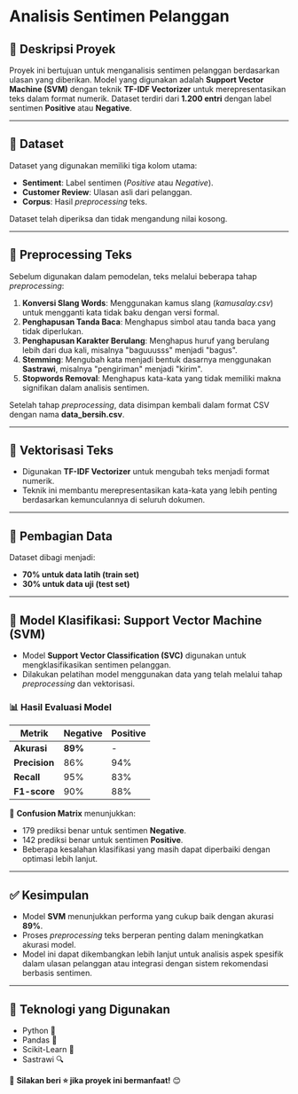 # Analisis Sentimen Pelanggan

## 📌 Deskripsi Proyek
Proyek ini bertujuan untuk menganalisis sentimen pelanggan berdasarkan ulasan yang diberikan. Model yang digunakan adalah **Support Vector Machine (SVM)** dengan teknik **TF-IDF Vectorizer** untuk merepresentasikan teks dalam format numerik. Dataset terdiri dari **1.200 entri** dengan label sentimen **Positive** atau **Negative**.

---

## 📂 Dataset
Dataset yang digunakan memiliki tiga kolom utama:
- **Sentiment**: Label sentimen (*Positive* atau *Negative*).
- **Customer Review**: Ulasan asli dari pelanggan.
- **Corpus**: Hasil *preprocessing* teks.

Dataset telah diperiksa dan tidak mengandung nilai kosong.

---

## 🔄 Preprocessing Teks
Sebelum digunakan dalam pemodelan, teks melalui beberapa tahap *preprocessing*:
1. **Konversi Slang Words**: Menggunakan kamus slang (*kamusalay.csv*) untuk mengganti kata tidak baku dengan versi formal.
2. **Penghapusan Tanda Baca**: Menghapus simbol atau tanda baca yang tidak diperlukan.
3. **Penghapusan Karakter Berulang**: Menghapus huruf yang berulang lebih dari dua kali, misalnya "baguuusss" menjadi "bagus".
4. **Stemming**: Mengubah kata menjadi bentuk dasarnya menggunakan **Sastrawi**, misalnya "pengiriman" menjadi "kirim".
5. **Stopwords Removal**: Menghapus kata-kata yang tidak memiliki makna signifikan dalam analisis sentimen.

Setelah tahap *preprocessing*, data disimpan kembali dalam format CSV dengan nama **data_bersih.csv**.

---

## 🔢 Vektorisasi Teks
- Digunakan **TF-IDF Vectorizer** untuk mengubah teks menjadi format numerik.
- Teknik ini membantu merepresentasikan kata-kata yang lebih penting berdasarkan kemunculannya di seluruh dokumen.

---

## 🔀 Pembagian Data
Dataset dibagi menjadi:
- **70% untuk data latih (train set)**
- **30% untuk data uji (test set)**

---

## 🧠 Model Klasifikasi: Support Vector Machine (SVM)
- Model **Support Vector Classification (SVC)** digunakan untuk mengklasifikasikan sentimen pelanggan.
- Dilakukan pelatihan model menggunakan data yang telah melalui tahap *preprocessing* dan vektorisasi.

### 📊 Hasil Evaluasi Model
| Metrik  | Negative | Positive |
|---------|---------|---------|
| **Akurasi** | **89%** | - |
| **Precision** | 86% | 94% |
| **Recall** | 95% | 83% |
| **F1-score** | 90% | 88% |

📌 **Confusion Matrix** menunjukkan:
- 179 prediksi benar untuk sentimen **Negative**.
- 142 prediksi benar untuk sentimen **Positive**.
- Beberapa kesalahan klasifikasi yang masih dapat diperbaiki dengan optimasi lebih lanjut.

---

## ✅ Kesimpulan
- Model **SVM** menunjukkan performa yang cukup baik dengan akurasi **89%**.
- Proses *preprocessing* teks berperan penting dalam meningkatkan akurasi model.
- Model ini dapat dikembangkan lebih lanjut untuk analisis aspek spesifik dalam ulasan pelanggan atau integrasi dengan sistem rekomendasi berbasis sentimen.



---

## 📌 Teknologi yang Digunakan
- Python 🐍
- Pandas 📝
- Scikit-Learn 🤖
- Sastrawi 🔍

📌 **Silakan beri ⭐ jika proyek ini bermanfaat!** 😊

